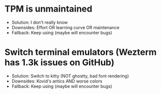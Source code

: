 # TPM is unmaintained

- Solution: I don't really know
- Downsides: Effort OR learning curve OR maintenance
- Fallback: Keep using (maybe will encounter bugs)

# Switch terminal emulators (Wezterm has 1.3k issues on GitHub)

- Solution: Switch to kitty (NOT ghostty, bad font rendering)
- Downsides: Kovid's antics AND worse colors
- Fallback: Keep using (maybe will encounter bugs)
